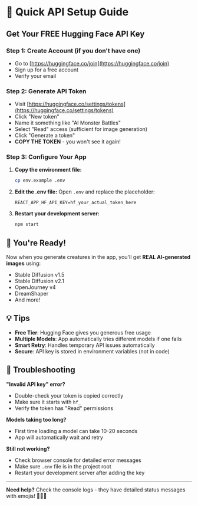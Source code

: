 # 🚀 Quick API Setup Guide

## Get Your FREE Hugging Face API Key

### Step 1: Create Account (if you don't have one)
- Go to [https://huggingface.co/join](https://huggingface.co/join)
- Sign up for a free account
- Verify your email

### Step 2: Generate API Token
- Visit [https://huggingface.co/settings/tokens](https://huggingface.co/settings/tokens)
- Click "New token"
- Name it something like "AI Monster Battles"
- Select "Read" access (sufficient for image generation)
- Click "Generate a token"
- **COPY THE TOKEN** - you won't see it again!

### Step 3: Configure Your App
1. **Copy the environment file:**
   ```bash
   cp env.example .env
   ```

2. **Edit the .env file:**
   Open `.env` and replace the placeholder:
   ```
   REACT_APP_HF_API_KEY=hf_your_actual_token_here
   ```

3. **Restart your development server:**
   ```bash
   npm start
   ```

## 🎉 You're Ready!

Now when you generate creatures in the app, you'll get **REAL AI-generated images** using:
- Stable Diffusion v1.5
- Stable Diffusion v2.1
- OpenJourney v4
- DreamShaper
- And more!

## 💡 Tips

- **Free Tier**: Hugging Face gives you generous free usage
- **Multiple Models**: App automatically tries different models if one fails
- **Smart Retry**: Handles temporary API issues automatically
- **Secure**: API key is stored in environment variables (not in code)

## 🔧 Troubleshooting

**"Invalid API key" error?**
- Double-check your token is copied correctly
- Make sure it starts with `hf_`
- Verify the token has "Read" permissions

**Models taking too long?**
- First time loading a model can take 10-20 seconds
- App will automatically wait and retry

**Still not working?**
- Check browser console for detailed error messages
- Make sure `.env` file is in the project root
- Restart your development server after adding the key

---

**Need help?** Check the console logs - they have detailed status messages with emojis! 🤖📡✅ 